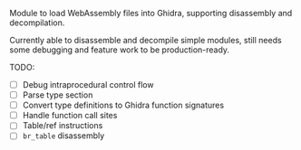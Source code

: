 Module to load WebAssembly files into Ghidra, supporting disassembly and decompilation.

Currently able to disassemble and decompile simple modules, still needs some debugging and feature work to be production-ready. 

TODO:
- [ ] Debug intraprocedural control flow
- [ ] Parse type section
- [ ] Convert type definitions to Ghidra function signatures
- [ ] Handle function call sites
- [ ] Table/ref instructions
- [ ] `br_table` disassembly
